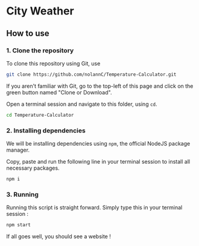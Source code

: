 # City Weather

## How to use

### 1. Clone the repository
To clone this repository using Git, use
```bash
git clone https://github.com/nolannC/Temperature-Calculator.git
```

If you aren't familiar with Git, go to the top-left of this page and click on the green button named "Clone or Download".

Open a terminal session and navigate to this folder, using `cd`.

```bash
cd Temperature-Calculator
```

### 2. Installing dependencies

We will be installing dependencies using `npm`, the official NodeJS package manager.

Copy, paste and run the following line in your terminal session to install all necessary packages.
```bash
npm i
```

### 3. Running
Running this script is straight forward. Simply type this in your terminal session :

```bash
npm start
```

If all goes well, you should see a website !